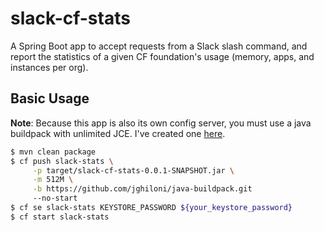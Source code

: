 # slack-cf-stats

A Spring Boot app to accept requests from a Slack slash command, and report the
statistics of a given CF foundation's usage (memory, apps, and instances per org).

## Basic Usage

**Note**: Because this app is also its own config server, you must use a java
buildpack with unlimited JCE. I've created one [here](https://github.com/jghiloni/java-buildpack.git).

```bash
$ mvn clean package
$ cf push slack-stats \
     -p target/slack-cf-stats-0.0.1-SNAPSHOT.jar \
     -m 512M \
     -b https://github.com/jghiloni/java-buildpack.git
     --no-start
$ cf se slack-stats KEYSTORE_PASSWORD ${your_keystore_password}
$ cf start slack-stats
```
